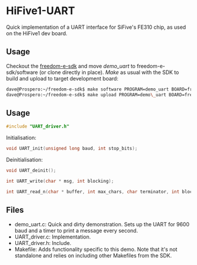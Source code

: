 # HiFive1-UART
Quick implementation of a UART interface for SiFive's FE310 chip, as used on the HiFive1 dev board.

## Usage

Checkout the [freedom-e-sdk](https://github.com/sifive/freedom-e-sdk "Freedom Everywhere SDK") and move
_demo\_uart_ to freedom-e-sdk/software (or clone directly in place). _Make_ as usual with the SDK to build and upload
to target development board:

```bash
dave@Prospero:~/freedom-e-sdk$ make software PROGRAM=demo_uart BOARD=freedom-e300-hifive1
dave@Prospero:~/freedom-e-sdk$ make upload PROGRAM=demo\_uart BOARD=freedom-e300-hifive1
```

## Usage

```c
#include "UART_driver.h"
```

Initialisation:

```c
void UART_init(unsigned long baud, int stop_bits);
```

Deinitialisation:

```c
void UART_deinit();
```

```c
int UART_write(char * msg, int blocking);
```

```c
int UART_read_n(char * buffer, int max_chars, char terminator, int blocking);
```

## Files

+ demo_uart.c: Quick and dirty demonstration. Sets up the UART for 9600 baud and a timer to print a message every second.
+ UART_driver.c: Implementation.
+ UART_driver.h: Include.
+ Makefile: Adds functionality specific to this demo. Note that it's not standalone and relies on including other Makefiles from the SDK.

